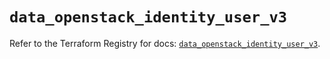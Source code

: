 # `data_openstack_identity_user_v3`

Refer to the Terraform Registry for docs: [`data_openstack_identity_user_v3`](https://registry.terraform.io/providers/terraform-provider-openstack/openstack/3.0.0/docs/data-sources/identity_user_v3).
